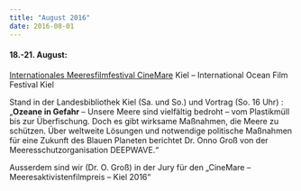 ```yaml
---
title: "August 2016"
date: 2016-08-01
---
```


#### **18.-21. August:**

[Internationales Meeresfilmfestival CineMare](http://cinemare.org/) Kiel – International Ocean Film Festival Kiel

Stand in der Landesbibliothek Kiel (Sa. und So.) und Vortrag (So. 16 Uhr) : „**Ozeane in Gefahr** – Unsere Meere sind vielfältig bedroht – vom Plastikmüll bis zur Überfischung. Doch es gibt wirksame Maßnahmen, die Meere zu schützen. Über weltweite Lösungen und notwendige politische Maßnahmen für eine Zukunft des Blauen Planeten berichtet Dr. Onno Groß von der Meeresschutzorganisation DEEPWAVE.“

Ausserdem sind wir (Dr. O. Groß) in der Jury für den „CineMare – Meeresaktivistenfilmpreis – Kiel 2016“
